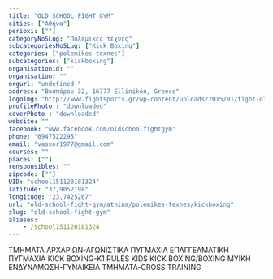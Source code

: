 ```yaml
---
title: "OLD SCHOOL FIGHT GYM"
cities: ["Αθήνα"]
perioxi: [""]
categoryNoSLug: "Πολεμικές τέχνες"
subcategoriesNoSLug: ["Kick Boxing"]
categories: ["polemikes-texnes"]
subcategories: ["kickboxing"]
organisationid: ""
organisation: ""
orgurl: "undefined-"
address: "Βοσπόρου 32, 16777 Ellinikón, Greece"
logoimg: "http://www.fightsports.gr/wp-content/uploads/2015/01/fight-old-school-gym.jpg"
profilePhoto : "downloaded"
coverPhoto : "downloaded"
website: ""
facebook: "www.facebook.com/oldschoolfightgym"
phone: "6947522295"
email: "vasxer1977@gmail.com"
courses: ""
places: [""]
rensponsibles: ""
zipcode: [""]
UID: "school151120181324"
latitude: "37,9057198"
longitude: "23,7425267"
url: "old-school-fight-gym/athina/polemikes-texnes/kickboxing"
slug: "old-school-fight-gym"
aliases:
    - /school151120181324
---
```



ΤΜΗΜΑΤΑ ΑΡΧΑΡΙΩΝ-ΑΓΩΝΙΣΤΙΚΑ ΠΥΓΜΑΧΙΑ ΕΠΑΓΓΕΛΜΑΤΙΚΗ ΠΥΓΜΑΧΙΑ KICK BOXING-Κ1 RULES KIDS KICK BOXING/BOXING ΜΥΙΚΗ ΕΝΔΥΝΑΜΩΣΗ-ΓΥΝΑΙΚΕΙΑ ΤΜΗΜΑΤΑ-CROSS TRAINING

